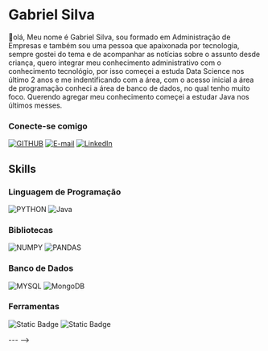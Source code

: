 # Gabriel Silva
👋olá, Meu nome é Gabriel Silva, sou formado em Administração de Empresas e também sou uma pessoa que apaixonada por tecnologia, sempre gostei do tema e de acompanhar as notícias sobre o assunto desde criança, 
quero integrar meu conhecimento administrativo com o conhecimento tecnológio, por isso começei a estuda Data Science nos último 2 anos e me indentificando com a área, com o acesso inicial a área de programação conheci a área de banco de dados, no qual tenho muito foco. Querendo agregar meu conhecimento começei a estudar Java nos últimos messes.

### Conecte-se comigo 
[![GITHUB](https://img.shields.io/badge/Github-357?style=for-the-badge&logo=Github&logoColor=fffff)](hhttps://github.com/gabrielsilva798)
[![E-mail](https://img.shields.io/badge/-Email-000?style=for-the-badge&logo=microsoft-outlook&logoColor=E94D5F)](mailto:gabrielsilva7988@gmail.com)
[![LinkedIn](https://img.shields.io/badge/-LinkedIn-000?style=for-the-badge&logo=linkedin&logoColor=30A3DC)](https://www.linkedin.com/in/gabriel-silva-6988331a7/)


##  Skills
### Linguagem de Programação
![PYTHON](https://img.shields.io/badge/Python-2B5B84?style=for-the-badge&logo=python&logoColor=white) ![Java](https://img.shields.io/badge/Java-000?style=for-the-badge&logo=java)
### Bibliotecas
![NUMPY](https://img.shields.io/badge/Numpy-777BB4?style=for-the-badge&logo=numpy&logoColor=white)
![PANDAS](https://img.shields.io/badge/Pandas-2C2D72?style=for-the-badge&logo=pandas&logoColor=white)
### Banco de Dados 
![MYSQL](https://img.shields.io/badge/MySQL-F7F7F7?style=for-the-badge&logo=mysql&logoColor=black)
![MongoDB](https://img.shields.io/badge/MongoDB-%234ea94b.svg?style=for-the-badge&logo=mongodb&logoColor=white)
### Ferramentas
![Static Badge](https://img.shields.io/badge/PowerBI-000?logo=powerbi&color=F2C811&logoColor=000)
    ![Static Badge](https://img.shields.io/badge/MS_Excel-000?logo=microsoftexcel&color=217346&logoColor=000)


--- -->

